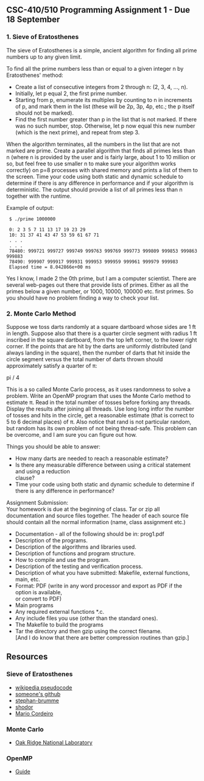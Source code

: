## CSC-410/510 Programming Assignment 1 - Due 18 September

### 1. Sieve of Eratosthenes

The sieve of Eratosthenes is a simple, ancient algorithm for finding all prime numbers up to any
given limit. 

To find all the prime numbers less than or equal to a given integer n by Eratosthenes' method: <br>

+ Create a list of consecutive integers from 2 through n: (2, 3, 4, ..., n).  <br>
+ Initially, let p equal 2, the first prime number.  <br>
+ Starting from p, enumerate its multiples by counting to n in increments of p, and mark them
in the list (these will be 2p, 3p, 4p, etc.; the p itself should not be marked).<br>
+ Find the first number greater than p in the list that is not marked. If there was no such
number, stop. Otherwise, let p now equal this new number (which is the next prime), and
repeat from step 3.  <br>

When the algorithm terminates, all the numbers in the list that are not marked are prime.
Create a parallel algorithm that finds all primes less than n (where n is provided by the user and
is fairly large, about 1 to 10 million or so, but feel free to use smaller n to make sure your algorithm
works correctly) on p=8 processes with shared memory and prints a list of them to the screen. Time
your code using both static and dynamic schedule to determine if there is any difference in
performance and if your algorithm is deterministic. The output should provide a list of all primes
less than n together with the runtime.

Example of output:  <br>

     $ ./prime 1000000  

     0: 2 3 5 7 11 13 17 19 23 29  
     10: 31 37 41 43 47 53 59 61 67 71  
     . . .  
     . . .  
     78480: 999721 999727 999749 999763 999769 999773 999809 999853 999863 999883  
     78490: 999907 999917 999931 999953 999959 999961 999979 999983  
     Elapsed time = 8.042866e+00 ms  

Yes I know, I made 2 the 0th prime, but I am a computer scientist. There are several web-pages
out there that provide lists of primes. Either as all the primes below a given number, or 1000, 10000,
100000 etc. first primes. So you should have no problem finding a way to check your list.   <br>

### 2. Monte Carlo Method 

Suppose we toss darts randomly at a square dartboard whose sides are 1 ft in length. Suppose also
that there is a quarter circle segment with radius 1 ft inscribed in the square dartboard, from the top
left corner, to the lower right corner. If the points that are hit by the darts are uniformly distributed
(and always landing in the square), then the number of darts that hit inside the circle segment versus
the total number of darts thrown should approximately satisfy a quarter of π:  <br>
  
pi / 4  <br>
  
This is a so called Monte Carlo process, as it uses randomness to solve a problem.
Write an OpenMP program that uses the Monte Carlo method to estimate π. Read in the total
number of tosses before forking any threads. Display the results after joining all threads. Use long
long intfor the number of tosses and hits in the circle, get a reasonable estimate (that is correct to 5 to
6 decimal places) of π. Also notice that rand is not particular random, but random has its own
problem of not being thread-safe. This problem can be overcome, and I am sure you can figure out how.
  
Things you should be able to answer:  <br>
+ How many darts are needed to reach a reasonable estimate?  <br>
+ Is there any measurable difference between using a critical statement and using a reduction  
clause?  <br>
+ Time your code using both static and dynamic schedule to determine if there is any
difference in performance?  <br>

Assignment Submission:  <br>
Your homework is due at the beginning of class. Tar or zip all documentation and source files together.
The header of each source file should contain all the normal information (name, class assignment etc.)<br>
+ Documentation - all of the following should be in: prog1.pdf  <br>
+ Description of the programs.  <br>
+ Description of the algorithms and libraries used.  <br>
+ Description of functions and program structure.  <br>
+ How to compile and use the program.  <br>
+ Description of the testing and verification process.  <br>
+ Description of what you have submitted: Makefile, external functions, main, etc.  <br>
+ Format: PDF (write in any word processor and export as PDF if the option is available,  <br>
or convert to PDF)
+ Main programs  <br>
+ Any required external functions *.c.  <br>
+ Any include files you use (other than the standard ones).  <br>
+ The Makefile to build the programs  <br>
+ Tar the directory and then gzip using the correct filename.  <br>
[And I do know that there are better compression routines than gzip.]  <br>


## Resources

### Sieve of Eratosthenes

+ [wikipedia pseudocode](https://en.wikipedia.org/wiki/Sieve_of_Eratosthenes#Pseudocode)
+ [someone's github](https://github.com/stbrumme/eratosthenes)
+ [stephan-brumme](https://create.stephan-brumme.com/eratosthenes/)
+ [shodor](http://www.shodor.org/media/content//petascale/materials/UPModules/sieveOfEratosthenes/module_document_pdf.pdf)
+ [Mario Cordeiro](https://mmfcordeiro.files.wordpress.com/2012/10/mmfcordeiro-parallelization-of-the-sieve-of-eratosthenes.pdf)

### Monte Carlo

+ [Oak Ridge National Laboratory](https://www.olcf.ornl.gov/tutorials/monte-carlo-pi/)

### OpenMP 

+ [Guide](https://bisqwit.iki.fi/story/howto/openmp/)






